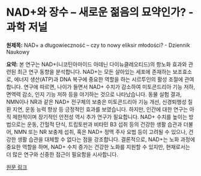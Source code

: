 # NAD+와 장수 – 새로운 젊음의 묘약인가? - 과학 저널

**원제목:** NAD+ a długowieczność – czy to nowy eliksir młodości? - Dziennik Naukowy

**요약:** 본 연구는 NAD+(니코틴아마이드 아데닌 다이뉴클레오티드)의 항노화 효과와 관련된 최근 연구 동향을 분석합니다. NAD+는 모든 살아있는 세포에 존재하는 보조효소로, 에너지 생산(ATP)과 DNA 복구에 중요한 역할을 하는 시르투인의 활성 조절에 관여합니다.  연구에 따르면, 나이가 들면서 NAD+ 수치가 감소하여 미토콘드리아 기능 저하, 면역력 감소, 인지 기능 저하 등을 야기하는 것으로 나타났습니다.  동물 실험 결과, NMN이나 NR과 같은 NAD+ 전구체의 보충은 미토콘드리아 기능 개선, 신경퇴행성 질환 지연, 운동 능력 향상 등 긍정적인 효과를 보였습니다.  하지만, 인간에 대한 연구는 아직 제한적이며 장기적인 안전성 역시 추가 연구가 필요합니다.  NAD+ 수치를 높이는 방법으로는 운동, 간헐적 단식, 트립토판과 비타민 B3 섭취 등의 건강한 생활 습관과 더불어, NMN 또는 NR 보충제 섭취,  혹은 NAD+ 정맥 주사 요법 등이 고려될 수 있으나,  건강한 생활 습관을 대체할 수 없다는 점을 강조합니다.  결론적으로, NAD+는 노화 과정에 중요한 역할을 하며, NAD+ 수치 증가는 건강한 노화를 지원할 수 있지만,  현재로서는 더 많은 연구와 신중한 접근이 필요함을 시사합니다.

[원문 링크](https://dzienniknaukowy.pl/nad-a-dlugowiecznosc-czy-to-nowy-eliksir-mlodosci)
